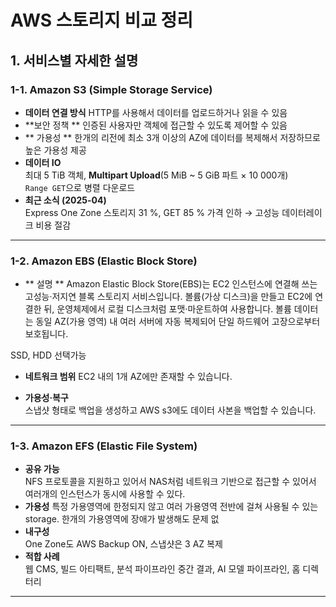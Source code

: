 # AWS 스토리지 비교 정리

## 1. 서비스별 자세한 설명

### 1-1. Amazon S3 (Simple Storage Service)

- **데이터 연결 방식**
  HTTP를 사용해서 데이터를 업로드하거나 읽을 수 있음
- **보안 정책 **
  인증된 사용자만 객체에 접근할 수 있도록 제어할 수 있음
- ** 가용성 **
  한개의 리전에 최소 3개 이상의 AZ에 데이터를 복제해서 저장하므로 높은 가용성 제공
- **데이터 IO**  
  최대 5 TiB 객체, **Multipart Upload**(5 MiB ~ 5 GiB 파트 × 10 000개)  
  `Range GET`으로 병렬 다운로드
- **최근 소식 (2025-04)**  
  Express One Zone 스토리지 31 %, GET 85 % 가격 인하 → 고성능 데이터레이크 비용 절감

---

### 1-2. Amazon EBS (Elastic Block Store)

- ** 설명 **
Amazon Elastic Block Store(EBS)는 EC2 인스턴스에 연결해 쓰는 고성능·저지연 블록 스토리지 서비스입니다. 볼륨(가상 디스크)을 만들고 EC2에 연결한 뒤, 운영체제에서 로컬 디스크처럼 포맷·마운트하여 사용합니다. 볼륨 데이터는 동일 AZ(가용 영역) 내 여러 서버에 자동 복제되어 단일 하드웨어 고장으로부터 보호됩니다.

SSD, HDD 선택가능

- **네트워크 범위**
EC2 내의 1개 AZ에만 존재할 수 있습니다.

- **가용성·복구**  
  스냅샷 형태로 백업을 생성하고 AWS s3에도 데이터 사본을 백업할 수 있습니다.

---

### 1-3. Amazon EFS (Elastic File System)

- **공유 가능**  
  NFS 프로토콜을 지원하고 있어서 NAS처럼 네트워크 기반으로 접근할 수 있어서 여러개의 인스턴스가 동시에 사용할 수 있다.
- **가용성**
  특정 가용영역에 한정되지 않고 여러 가용영역 전반에 걸쳐 사용될 수 있는 storage. 한개의 가용영역에 장애가 발생해도 문제 없
- **내구성**  
  One Zone도 AWS Backup ON, 스냅샷은 3 AZ 복제
- **적합 사례**  
  웹 CMS, 빌드 아티팩트, 분석 파이프라인 중간 결과, AI 모델 파이프라인, 홈 디렉터리

---

